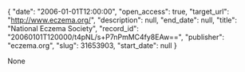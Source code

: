 {
  "date": "2006-01-01T12:00:00", 
  "open_access": true, 
  "target_url": "http://www.eczema.org/", 
  "description": null, 
  "end_date": null, 
  "title": "National Eczema Society", 
  "record_id": "20060101T120000/t4pNL/s+P7nPmMC4fy8EAw==", 
  "publisher": "eczema.org", 
  "slug": 31653903, 
  "start_date": null
}

None